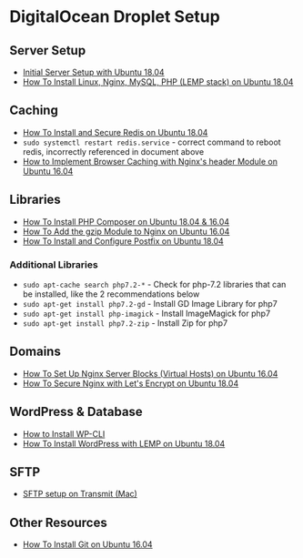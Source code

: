 # DigitalOcean Droplet Setup

## Server Setup

-   [Initial Server Setup with Ubuntu 18.04](https://www.digitalocean.com/community/tutorials/initial-server-setup-with-ubuntu-18-04)
-   [How To Install Linux, Nginx, MySQL, PHP (LEMP stack) on Ubuntu 18.04](https://www.digitalocean.com/community/tutorials/how-to-install-linux-nginx-mysql-php-lemp-stack-ubuntu-18-04)

## Caching

-   [How To Install and Secure Redis on Ubuntu 18.04](https://www.digitalocean.com/community/tutorials/how-to-install-and-secure-redis-on-ubuntu-18-04#prerequisites)
-   `sudo systemctl restart redis.service` - correct command to reboot redis, incorrectly referenced in document above
-   [How to Implement Browser Caching with Nginx's header Module on Ubuntu 16.04](https://www.digitalocean.com/community/tutorials/how-to-implement-browser-caching-with-nginx-s-header-module-on-ubuntu-16-04)

## Libraries

-   [How To Install PHP Composer on Ubuntu 18.04 & 16.04](https://tecadmin.net/install-php-composer-on-ubuntu/)
-   [How To Add the gzip Module to Nginx on Ubuntu 16.04](https://www.digitalocean.com/community/tutorials/how-to-add-the-gzip-module-to-nginx-on-ubuntu-16-04)
-   [How To Install and Configure Postfix on Ubuntu 18.04](https://www.digitalocean.com/community/tutorials/how-to-install-and-configure-postfix-on-ubuntu-18-04)

### Additional Libraries

-   `sudo apt-cache search php7.2-*` - Check for php-7.2 libraries that can be installed, like the 2 recommendations below
-   `sudo apt-get install php7.2-gd` - Install GD Image Library for php7
-   `sudo apt-get install php-imagick` - Install ImageMagick for php7
-   `sudo apt-get install php7.2-zip` - Install Zip for php7

## Domains

-   [How To Set Up Nginx Server Blocks (Virtual Hosts) on Ubuntu 16.04](https://www.digitalocean.com/community/tutorials/how-to-set-up-nginx-server-blocks-virtual-hosts-on-ubuntu-16-04)
-   [How To Secure Nginx with Let's Encrypt on Ubuntu 18.04](https://www.digitalocean.com/community/tutorials/how-to-secure-nginx-with-let-s-encrypt-on-ubuntu-18-04)

## WordPress & Database

-   [How to Install WP-CLI](https://wp-cli.org)
-   [How To Install WordPress with LEMP on Ubuntu 18.04](https://www.digitalocean.com/community/tutorials/how-to-install-wordpress-with-lemp-on-ubuntu-18-04)

## SFTP

-   [SFTP setup on Transmit (Mac)](https://www.digitalocean.com/community/questions/sftp-setup-on-transmit-mac)

## Other Resources

-   [How To Install Git on Ubuntu 16.04](https://www.digitalocean.com/community/tutorials/how-to-install-git-on-ubuntu-16-04)
